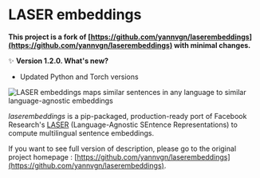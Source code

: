 # LASER embeddings

**This project is a fork of [https://github.com/yannvgn/laserembeddings](https://github.com/yannvgn/laserembeddings) with minimal changes.**

✨ **Version 1.2.0. What's new?**
- Updated Python and Torch versions

![LASER embeddings maps similar sentences in any language to similar language-agnostic embeddings](laserembeddings.gif)

_laserembeddings_ is a pip-packaged, production-ready port of Facebook Research's [LASER](https://github.com/facebookresearch/LASER) (Language-Agnostic SEntence Representations) to compute multilingual sentence embeddings.

If you want to see full version of description, please go to the original project homepage : [https://github.com/yannvgn/laserembeddings](https://github.com/yannvgn/laserembeddings).
